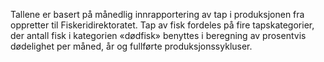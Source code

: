 Tallene er basert på månedlig innrapportering av tap i produksjonen fra oppretter til Fiskeridirektoratet. Tap av fisk fordeles på fire tapskategorier, der antall fisk i kategorien «dødfisk» benyttes i beregning av prosentvis dødelighet per måned, år og fullførte produksjonssykluser.
